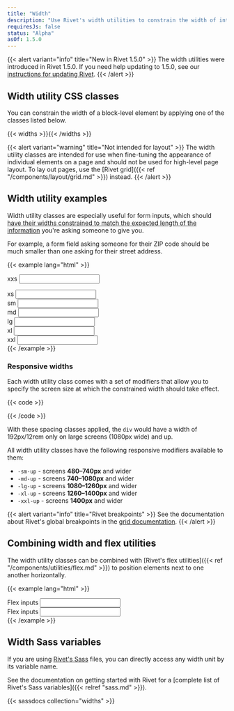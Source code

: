 ```yaml
---
title: "Width"
description: "Use Rivet's width utilities to constrain the width of interface elements, particularly form fields."
requiresJs: false
status: "Alpha"
asOf: 1.5.0
---
```

{{< alert variant="info" title="New in Rivet 1.5.0" >}}
The width utilities were introduced in Rivet 1.5.0. If you need help updating to 1.5.0, see our [instructions for updating Rivet](/components/#updating-the-rivet-npm-package").
{{< /alert >}}

## Width utility CSS classes
You can constrain the width of a block-level element by applying one of the classes listed below.

{{< widths >}}{{< /widths >}}

{{< alert variant="warning" title="Not intended for layout" >}}
The width utility classes are intended for use when fine-tuning the appearance of individual elements on a page and should not be used for high-level page layout. To lay out pages, use the [Rivet grid]({{< ref "/components/layout/grid.md" >}}) instead.
{{< /alert >}}

## Width utility examples

Width utility classes are especially useful for form inputs, which should [have their widths constrained to match the expected length of the information](https://www.nngroup.com/articles/web-form-design/) you're asking someone to give you.

For example, a form field asking someone for their ZIP code should be much smaller than one asking for their street address.

{{< example lang="html" >}}<div class="rvt-width-xxs">
  <label for="input-1">xxs</label>
  <input type="text" id="input-1">
</div>

<div class="rvt-width-xs rvt-m-top-lg">
  <label for="input-2">xs</label>
  <input type="text" id="input-2">
</div>

<div class="rvt-width-sm rvt-m-top-lg">
  <label for="input-3">sm</label>
  <input type="text" id="input-3">
</div>

<div class="rvt-width-md rvt-m-top-lg">
  <label for="input-4">md</label>
  <input type="text" id="input-4">
</div>

<div class="rvt-width-lg rvt-m-top-lg">
  <label for="input-5">lg</label>
  <input type="text" id="input-5">
</div>

<div class="rvt-width-xl rvt-m-top-lg">
  <label for="input-6">xl</label>
  <input type="text" id="input-6">
</div>

<div class="rvt-width-xxl rvt-m-top-lg">
  <label for="input-7">xxl</label>
  <input type="text" id="input-7">
</div>
{{< /example >}}

### Responsive widths
Each width utility class comes with a set of modifiers that allow you to specify the screen size at which the constrained width should take effect.

{{< code >}}<div class="rvt-width-sm-lg-up">
    <!-- markup -->
</div>
{{< /code >}}

With these spacing classes applied, the `div` would have a width of 192px/12rem only on large screens (1080px wide) and up.

All width utility classes have the following responsive modifiers available to them:

- `-sm-up` - screens **480–740px** and wider
- `-md-up` - screens **740–1080px** and wider
- `-lg-up` - screens **1080–1260px** and wider
- `-xl-up` - screens **1260–1400px** and wider
- `-xxl-up` - screens **1400px** and wider

{{< alert variant="info" title="Rivet breakpoints" >}}
See the documentation about Rivet's global breakpoints in the [grid documentation](../grid/#grid-breakpoints).
{{< /alert >}}

## Combining width and flex utilities
The width utility classes can be combined with [Rivet's flex utilities]({{< ref "/components/utilities/flex.md" >}}) to position elements next to one another horizontally.

{{< example lang="html" >}}<div class="rvt-display-flex">
  <div class="rvt-width-xl rvt-m-right-md">
    <label for="input-8">Flex inputs</label>
    <input type="text" id="input-8">
  </div>
  
  <div class="rvt-width-sm">
    <label for="input-9">Flex inputs</label>
    <input type="text" id="input-9">
  </div>
</div>
{{< /example >}}

## Width Sass variables
If you are using [Rivet's Sass](https://github.com/indiana-university/rivet-source/blob/develop/src/sass/core/_variables.scss#L325) files, you can directly access any width unit by its variable name.

See the documentation on getting started with Rivet for a [complete list of Rivet's Sass variables]({{< relref "sass.md" >}}).

{{< sassdocs collection="widths" >}}
